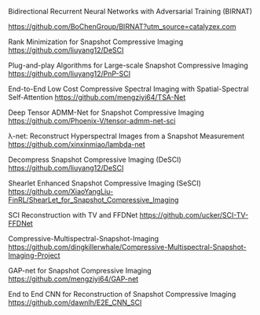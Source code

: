 Bidirectional Recurrent Neural Networks with Adversarial Training (BIRNAT) 

https://github.com/BoChenGroup/BIRNAT?utm_source=catalyzex.com

Rank Minimization for Snapshot Compressive Imaging
https://github.com/liuyang12/DeSCI

Plug-and-play Algorithms for Large-scale Snapshot Compressive Imaging
https://github.com/liuyang12/PnP-SCI

End-to-End Low Cost Compressive Spectral Imaging with Spatial-Spectral Self-Attention
https://github.com/mengziyi64/TSA-Net

Deep Tensor ADMM-Net for Snapshot Compressive Imaging
https://github.com/Phoenix-V/tensor-admm-net-sci

λ-net: Reconstruct Hyperspectral Images from a Snapshot Measurement
https://github.com/xinxinmiao/lambda-net

Decompress Snapshot Compressive Imaging (DeSCI)
https://github.com/liuyang12/DeSCI

Shearlet Enhanced Snapshot Compressive Imaging (SeSCI)
https://github.com/XiaoYangLiu-FinRL/ShearLet_for_Snapshot_Compressive_Imaging

SCI Reconstruction with TV and FFDNet
https://github.com/ucker/SCI-TV-FFDNet

Compressive-Multispectral-Snapshot-Imaging
https://github.com/dingkillerwhale/Compressive-Multispectral-Snapshot-Imaging-Project

GAP-net for Snapshot Compressive Imaging
https://github.com/mengziyi64/GAP-net

End to End CNN for Reconstruction of Snapshot Compressive Imaging
https://github.com/dawnlh/E2E_CNN_SCI

